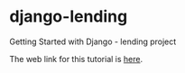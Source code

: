 # django-lending
Getting Started with Django - lending project

The web link for this tutorial is [here](http://www.gettingstartedwithdjango.com/starting-the-lending-project.html).
